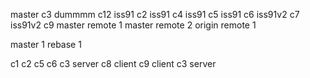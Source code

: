 master c3
dummmm c12
iss91 c2
iss91 c4
iss91 c5
iss91 c6
iss91v2 c7
iss91v2 c9
master remote 1
master remote 2
origin remote 1

master 1
rebase 1

c1
c2
c5
c6
c3 server
c8 client
c9 client
c3 server
